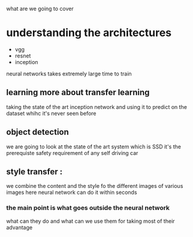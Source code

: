 what are we going to cover 

# understanding the architectures 
* vgg
*  resnet 
*  inception 

neural networks takes extremely large time to train 

## learning more about transfer learning 
taking the state of the art inception network and using it to predict on the dataset whihc it's never seen before 


## object detection 
we are going to look at the state of the art system which is SSD it's the prerequiste safety requirement of any self driving car 

## style transfer : 
we combine the content and the style fo the different images of various images 
here neural network can do it within seconds 

### the main point is what goes outside the neural network 
what can they do and what can we use them for taking most of their advantage 


